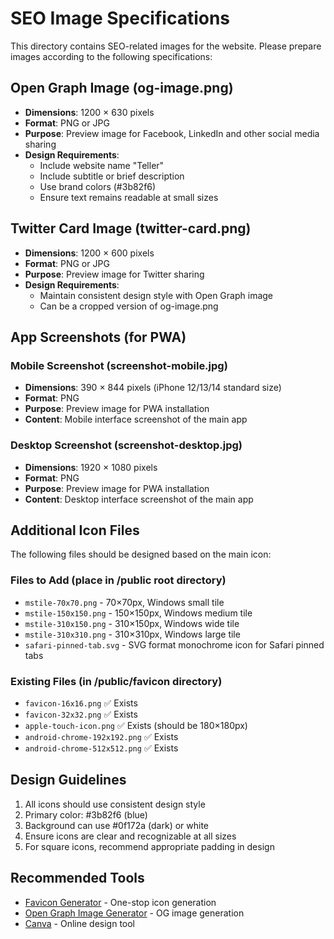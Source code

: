 # SEO Image Specifications

This directory contains SEO-related images for the website. Please prepare images according to the following specifications:

## Open Graph Image (og-image.png)
- **Dimensions**: 1200 × 630 pixels
- **Format**: PNG or JPG
- **Purpose**: Preview image for Facebook, LinkedIn and other social media sharing
- **Design Requirements**: 
  - Include website name "Teller"
  - Include subtitle or brief description
  - Use brand colors (#3b82f6)
  - Ensure text remains readable at small sizes

## Twitter Card Image (twitter-card.png)
- **Dimensions**: 1200 × 600 pixels
- **Format**: PNG or JPG
- **Purpose**: Preview image for Twitter sharing
- **Design Requirements**: 
  - Maintain consistent design style with Open Graph image
  - Can be a cropped version of og-image.png

## App Screenshots (for PWA)
### Mobile Screenshot (screenshot-mobile.jpg)
- **Dimensions**: 390 × 844 pixels (iPhone 12/13/14 standard size)
- **Format**: PNG
- **Purpose**: Preview image for PWA installation
- **Content**: Mobile interface screenshot of the main app

### Desktop Screenshot (screenshot-desktop.jpg)
- **Dimensions**: 1920 × 1080 pixels
- **Format**: PNG
- **Purpose**: Preview image for PWA installation
- **Content**: Desktop interface screenshot of the main app

## Additional Icon Files
The following files should be designed based on the main icon:

### Files to Add (place in /public root directory)
- `mstile-70x70.png` - 70×70px, Windows small tile
- `mstile-150x150.png` - 150×150px, Windows medium tile
- `mstile-310x150.png` - 310×150px, Windows wide tile
- `mstile-310x310.png` - 310×310px, Windows large tile
- `safari-pinned-tab.svg` - SVG format monochrome icon for Safari pinned tabs

### Existing Files (in /public/favicon directory)
- `favicon-16x16.png` ✅ Exists
- `favicon-32x32.png` ✅ Exists
- `apple-touch-icon.png` ✅ Exists (should be 180×180px)
- `android-chrome-192x192.png` ✅ Exists
- `android-chrome-512x512.png` ✅ Exists

## Design Guidelines
1. All icons should use consistent design style
2. Primary color: #3b82f6 (blue)
3. Background can use #0f172a (dark) or white
4. Ensure icons are clear and recognizable at all sizes
5. For square icons, recommend appropriate padding in design

## Recommended Tools
- [Favicon Generator](https://realfavicongenerator.net/) - One-stop icon generation
- [Open Graph Image Generator](https://www.bannerbear.com/tools/open-graph-image-generator/) - OG image generation
- [Canva](https://canva.com) - Online design tool 